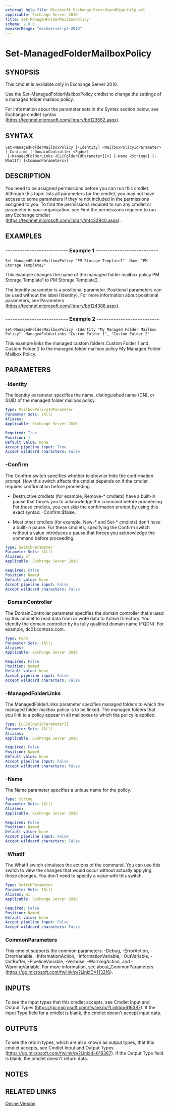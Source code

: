 ```yaml
---
external help file: Microsoft.Exchange.RecordsandEdge-Help.xml
applicable: Exchange Server 2010
title: Set-ManagedFolderMailboxPolicy
schema: 2.0.0
monikerRange: "exchserver-ps-2010"
---
```


# Set-ManagedFolderMailboxPolicy

## SYNOPSIS
This cmdlet is available only in Exchange Server 2010.

Use the Set-ManagedFolderMailboxPolicy cmdlet to change the settings of a managed folder mailbox policy.

For information about the parameter sets in the Syntax section below, see Exchange cmdlet syntax (https://technet.microsoft.com/library/bb123552.aspx).

## SYNTAX

```
Set-ManagedFolderMailboxPolicy [-Identity] <MailboxPolicyIdParameter> [-Confirm] [-DomainController <Fqdn>]
 [-ManagedFolderLinks <ELCFolderIdParameter[]>] [-Name <String>] [-WhatIf] [<CommonParameters>]
```

## DESCRIPTION
You need to be assigned permissions before you can run this cmdlet. Although this topic lists all parameters for the cmdlet, you may not have access to some parameters if they're not included in the permissions assigned to you. To find the permissions required to run any cmdlet or parameter in your organization, see Find the permissions required to run any Exchange cmdlet (https://technet.microsoft.com/library/mt432940.aspx).

## EXAMPLES

### -------------------------- Example 1 --------------------------
```
Set-ManagedFolderMailboxPolicy "PM Storage Template1" -Name "PM Storage Template2"
```

This example changes the name of the managed folder mailbox policy PM Storage Template1 to PM Storage Template2.

The Identity parameter is a positional parameter. Positional parameters can be used without the label (Identity). For more information about positional parameters, see Parameters (https://technet.microsoft.com/library/bb124388.aspx).

### -------------------------- Example 2 --------------------------
```
Set-ManagedFolderMailboxPolicy -Identity "My Managed Folder Mailbox Policy" -ManagedFolderLinks "Custom Folder 1", "Custom Folder 2"
```

This example links the managed custom folders Custom Folder 1 and Custom Folder 2 to the managed folder mailbox policy My Managed Folder Mailbox Policy.

## PARAMETERS

### -Identity
The Identity parameter specifies the name, distinguished name (DN), or GUID of the managed folder mailbox policy.

```yaml
Type: MailboxPolicyIdParameter
Parameter Sets: (All)
Aliases:
Applicable: Exchange Server 2010

Required: True
Position: 1
Default value: None
Accept pipeline input: True
Accept wildcard characters: False
```

### -Confirm
The Confirm switch specifies whether to show or hide the confirmation prompt. How this switch affects the cmdlet depends on if the cmdlet requires confirmation before proceeding.

- Destructive cmdlets (for example, Remove-\* cmdlets) have a built-in pause that forces you to acknowledge the command before proceeding. For these cmdlets, you can skip the confirmation prompt by using this exact syntax: -Confirm:$false.

- Most other cmdlets (for example, New-\* and Set-\* cmdlets) don't have a built-in pause. For these cmdlets, specifying the Confirm switch without a value introduces a pause that forces you acknowledge the command before proceeding.

```yaml
Type: SwitchParameter
Parameter Sets: (All)
Aliases: cf
Applicable: Exchange Server 2010

Required: False
Position: Named
Default value: None
Accept pipeline input: False
Accept wildcard characters: False
```

### -DomainController
The DomainController parameter specifies the domain controller that's used by this cmdlet to read data from or write data to Active Directory. You identify the domain controller by its fully qualified domain name (FQDN). For example, dc01.contoso.com.

```yaml
Type: Fqdn
Parameter Sets: (All)
Aliases:
Applicable: Exchange Server 2010

Required: False
Position: Named
Default value: None
Accept pipeline input: False
Accept wildcard characters: False
```

### -ManagedFolderLinks
The ManagedFolderLinks parameter specifies managed folders to which the managed folder mailbox policy is to be linked. The managed folders that you link to a policy appear in all mailboxes to which the policy is applied.

```yaml
Type: ELCFolderIdParameter[]
Parameter Sets: (All)
Aliases:
Applicable: Exchange Server 2010

Required: False
Position: Named
Default value: None
Accept pipeline input: False
Accept wildcard characters: False
```

### -Name
The Name parameter specifies a unique name for the policy.

```yaml
Type: String
Parameter Sets: (All)
Aliases:
Applicable: Exchange Server 2010

Required: False
Position: Named
Default value: None
Accept pipeline input: False
Accept wildcard characters: False
```

### -WhatIf
The WhatIf switch simulates the actions of the command. You can use this switch to view the changes that would occur without actually applying those changes. You don't need to specify a value with this switch.

```yaml
Type: SwitchParameter
Parameter Sets: (All)
Aliases: wi
Applicable: Exchange Server 2010

Required: False
Position: Named
Default value: None
Accept pipeline input: False
Accept wildcard characters: False
```

### CommonParameters
This cmdlet supports the common parameters: -Debug, -ErrorAction, -ErrorVariable, -InformationAction, -InformationVariable, -OutVariable, -OutBuffer, -PipelineVariable, -Verbose, -WarningAction, and -WarningVariable. For more information, see about_CommonParameters (https://go.microsoft.com/fwlink/p/?LinkID=113216).

## INPUTS

###  
To see the input types that this cmdlet accepts, see Cmdlet Input and Output Types (https://go.microsoft.com/fwlink/p/?LinkId=616387). If the Input Type field for a cmdlet is blank, the cmdlet doesn't accept input data.

## OUTPUTS

###  
To see the return types, which are also known as output types, that this cmdlet accepts, see Cmdlet Input and Output Types (https://go.microsoft.com/fwlink/p/?LinkId=616387). If the Output Type field is blank, the cmdlet doesn't return data.

## NOTES

## RELATED LINKS

[Online Version](https://technet.microsoft.com/library/bc60f748-2ab6-47a2-b4af-e9b7fb9bae3f.aspx)
